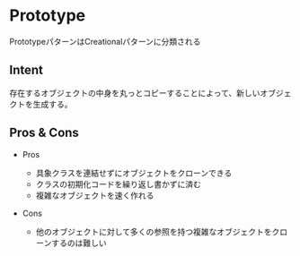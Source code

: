 # Prototype

PrototypeパターンはCreationalパターンに分類される

## Intent

存在するオブジェクトの中身を丸っとコピーすることによって、新しいオブジェクトを生成する。

## Pros & Cons

- Pros
  - 具象クラスを連結せずにオブジェクトをクローンできる
  - クラスの初期化コードを繰り返し書かずに済む
  - 複雑なオブジェクトを速く作れる

- Cons
  - 他のオブジェクトに対して多くの参照を持つ複雑なオブジェクトをクローンするのは難しい

